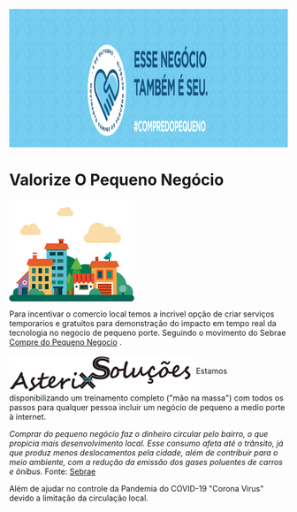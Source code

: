 <img src="img/Movimento_Compre_do_Pequeno_Negocio_ Banner_portal.jpg" alt="Movimento_Compre_do_Pequeno_Negocio_Sebrae" height="250" width="1400">

# Valorize O Pequeno Negócio

<img src="img/bairro-png.png" alt="Pequeno_Negocio" height="184" width="226" align="middle">

Para incentivar o comercio local temos a incrivel opção de criar serviços temporarios e gratuitos para demonstração do impacto em tempo real da tecnologia no negocio de pequeno porte.
  Seguindo o movimento do Sebrae [Compre do Pequeno Negocio](https://asterixsolucoes.com.br/compre_do_pequeno_negocio) .

<img src="img/AsterixSolucoes_logo.png" alt="Compre do Pequeno Negocio - Sebrae" height="70" width="334" align="middle">
  Estamos disponibilizando um treinamento completo ("mão na massa") com todos os passos para qualquer pessoa incluir um negócio de pequeno a medio porte à internet.  
  
  *Comprar do pequeno negócio faz o dinheiro circular pelo bairro, o que propicia mais desenvolvimento local. Esse consumo afeta até o 
trânsito, já que produz menos deslocamentos pela cidade, além de contribuir para o meio ambiente, com a redução da emissão dos gases poluentes de carros e ônibus.* Fonte: [Sebrae](https://www.sebrae.com.br/sites/PortalSebrae/sebraeaz/movimento-compre-do-pequeno-negocio-busca-fortalecer-comercio-local,03b1aee47d1be410VgnVCM1000003b74010aRCRD)  
  
  Além de ajudar no controle da Pandemia do COVID-19 "Corona Virus" devido a limitação da circulação local.

